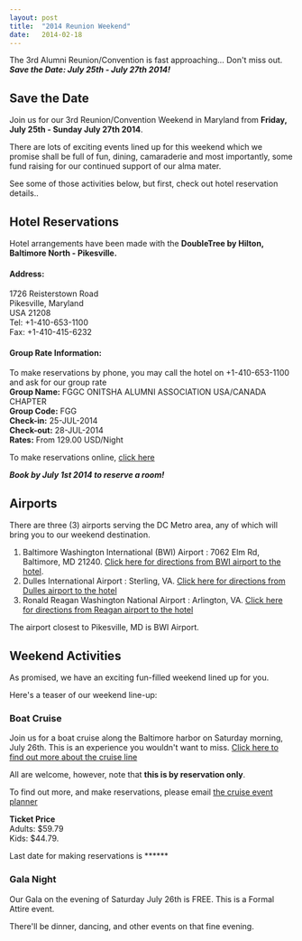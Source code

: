 ```yaml
---
layout: post
title:  "2014 Reunion Weekend"
date:   2014-02-18
---
```

The 3rd Alumni Reunion/Convention is fast approaching… Don't miss out. **_Save the Date: July 25th - July 27th 2014!_**  

## Save the Date
Join us for our 3rd Reunion/Convention Weekend in Maryland from **Friday, July 25th - Sunday July 27th 2014**.

There are lots of exciting events lined up for this weekend which we promise shall be full of fun, dining, camaraderie and most importantly, some fund raising for our continued support of our alma mater. 

See some of those activities below, but first, check out hotel reservation details..

## Hotel Reservations
Hotel arrangements have been made with the **DoubleTree by Hilton, Baltimore North - Pikesville.**  

#### Address:
1726 Reisterstown Road  
Pikesville, Maryland  
USA 21208  
Tel: +1-410-653-1100  
Fax: +1-410-415-6232  

#### Group Rate Information:
To make reservations by phone, you may call the hotel on +1-410-653-1100 and ask for our group rate  
**Group Name:** FGGC ONITSHA ALUMNI ASSOCIATION USA/CANADA CHAPTER  
**Group Code:** FGG  
**Check-in:** 25-JUL-2014  
**Check-out:** 28-JUL-2014  
**Rates:** From 129.00 USD/Night

To make reservations online, <a href="http://doubletree.hilton.com/en/dt/groups/personalized/P/PIKDTDT-FGG-20140725/index.jhtml?WT.mc_id=POG" >click here</a>

**_Book by July 1st 2014 to reserve a room!_**

## Airports
There are three (3) airports serving the DC Metro area, any of which will bring you to our weekend destination.  
1. Baltimore Washington International (BWI) Airport : 7062 Elm Rd, Baltimore, MD 21240. <a href="https://maps.google.com/maps/ms?hl=en&ie=UTF8&msa=0&msid=114377042409989613060.000448f340caff862f70f&ll=39.192884,-76.674614&spn=0.12772,0.219727&z=12&iwloc=000448f36ff880887a391&source=embed">Click here for directions from BWI airport to the hotel</A>.   
2. Dulles International Airport : Sterling, VA. <a href="https://maps.google.com/maps/ms?hl=en&ie=UTF8&msa=0&msid=114377042409989613060.000448f340caff862f70f&ll=39.192884,-76.674614&spn=0.12772,0.219727&z=12&iwloc=000448f36ff880887a391&source=embed">Click here for directions from Dulles airport to the hotel</A>  
3. Ronald Reagan Washington National Airport : Arlington, VA. <a href="https://maps.google.com/maps/ms?hl=en&ie=UTF8&msa=0&msid=114377042409989613060.000448f340caff862f70f&ll=39.192884,-76.674614&spn=0.12772,0.219727&z=12&iwloc=000448f36ff880887a391&source=embed">Click here for directions from Reagan airport to the hotel</A>   

The airport closest to Pikesville, MD is BWI Airport.  

## Weekend Activities

As promised, we have an exciting fun-filled weekend lined up for you. 

Here's a teaser of our weekend line-up:

### Boat Cruise 
Join us for a boat cruise along the Baltimore harbor on Saturday morning, July 26th. This is an experience you wouldn't want to miss. 
<a href="http://www.spiritcruisesbaltimore.com/Baltimore/ship">Click here to find out more about the cruise line</a>

All are welcome, however, note that **this is by reservation only**. 

To find out more, and make reservations, please email <a href="#mailto:yuchie2000@yahoo.com">the cruise event planner</a>


**Ticket Price**   
Adults: $59.79  
Kids: $44.79.   

Last date for making reservations is ******

### Gala Night
Our Gala on the evening of Saturday July 26th is FREE. This is a Formal Attire event.

There'll be dinner, dancing, and other events on that fine evening.




